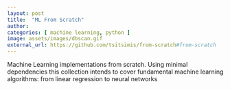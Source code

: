 ```yaml
---
layout: post
title:  "ML From Scratch"
author: 
categories: [ machine learning, python ]
image: assets/images/dbscan.gif
external_url: https://github.com/tsitsimis/from-scratch#from-scratch
---
```

Machine Learning implementations from scratch. Using minimal dependencies this collection intends to cover fundamental machine learning algorithms: from linear regression to neural networks
